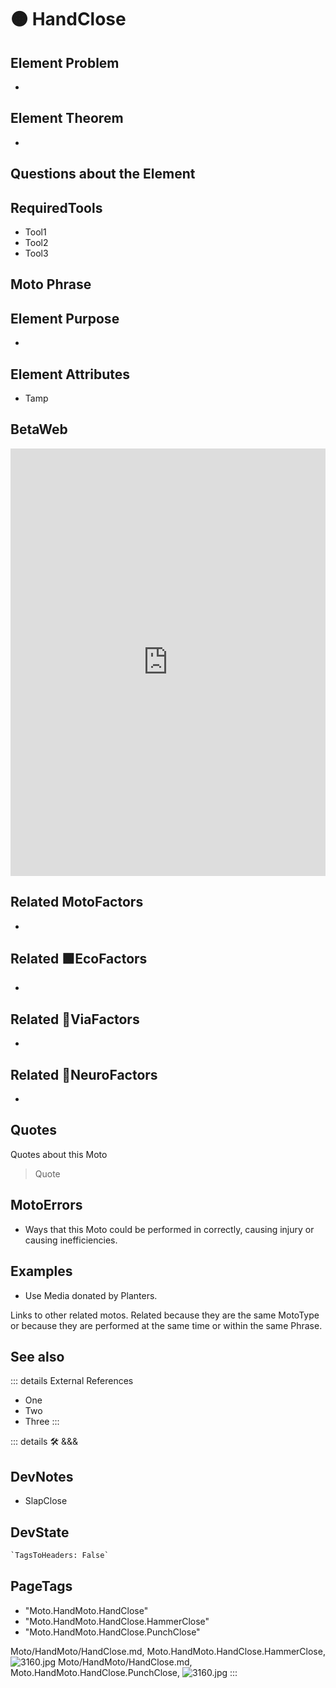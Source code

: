 
# 🟠 <moto>HandClose</moto>

## Element Problem

-

## Element Theorem

-

## Questions about the Element

## RequiredTools

- Tool1
- Tool2
- Tool3

## <moto>Moto Phrase</moto>

## Element Purpose

-

## Element Attributes

- Tamp

## BetaWeb

<iframe
    width="100%"
    height="684"
    frameborder="0"
    src="https://observablehq.com/embed/@d3/force-directed-graph/2?cells=chart"
></iframe>

## Related <moto>MotoFactors</moto>

-

## Related 🟩<eko>EcoFactors</eko>

-

## Related 🔻<via>ViaFactors</via>

-

## Related 💜<neuro>NeuroFactors</neuro>

-  

## Quotes

Quotes about this Moto

> Quote

## MotoErrors

- Ways that this Moto could be performed in correctly, causing injury or causing inefficiencies.

## Examples

- Use Media donated by Planters.

Links to other related motos. Related because they are the same MotoType or because they are performed at the same time or within the same Phrase.

## See also

::: details External References

- One
- Two
- Three
:::

::: details 🛠 <dev>&&&</dev>

## DevNotes

- SlapClose

## DevState

```py
`TagsToHeaders: False`
```

<h2>PageTags</h2>

- "Moto.HandMoto.HandClose"
- "Moto.HandMoto.HandClose.HammerClose"
- "Moto.HandMoto.HandClose.PunchClose"

Moto/HandMoto/HandClose.md, <dev>Moto.HandMoto.HandClose.HammerClose</dev>, ![3160.jpg](/PaperPhoto/3160.jpg)
Moto/HandMoto/HandClose.md, <dev>Moto.HandMoto.HandClose.PunchClose</dev>, ![3160.jpg](/PaperPhoto/3160.jpg)
:::
